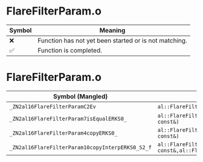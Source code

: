 # FlareFilterParam.o
| Symbol | Meaning 
| ------------- | ------------- 
| :x: | Function has not yet been started or is not matching. 
| :white_check_mark: | Function is completed. 


# FlareFilterParam.o
| Symbol (Mangled) | Symbol (Demangled) | Decompiled? |
| ------------- |  ------------- | ------------- |
| `_ZN2al16FlareFilterParamC2Ev` | `al::FlareFilterParam::FlareFilterParam(void)` | :x: |
| `_ZN2al16FlareFilterParam7isEqualERKS0_` | `al::FlareFilterParam::isEqual(al::FlareFilterParam const&)` | :x: |
| `_ZN2al16FlareFilterParam4copyERKS0_` | `al::FlareFilterParam::copy(al::FlareFilterParam const&)` | :x: |
| `_ZN2al16FlareFilterParam10copyInterpERKS0_S2_f` | `al::FlareFilterParam::copyInterp(al::FlareFilterParam const&,al::FlareFilterParam const&,float)` | :x: |
